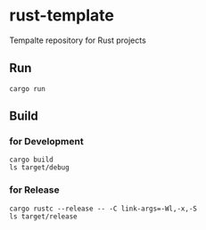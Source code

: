 # rust-template
Tempalte repository for Rust projects

## Run
```
cargo run
```

## Build
### for Development
```
cargo build
ls target/debug
```

### for Release
```
cargo rustc --release -- -C link-args=-Wl,-x,-S
ls target/release
```